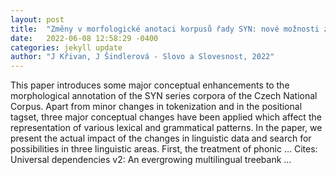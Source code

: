 ```yaml
---
layout: post
title:  "Změny v morfologické anotaci korpusů řady SYN: nové možnosti zkoumání české gramatiky a lexikonu."
date:   2022-06-08 12:58:29 -0400
categories: jekyll update
author: "J Křivan, J Šindlerová - Slovo a Slovesnost, 2022"
---
```

This paper introduces some major conceptual enhancements to the morphological annotation of the SYN series corpora of the Czech National Corpus. Apart from minor changes in tokenization and in the positional tagset, three major conceptual changes have been applied which affect the representation of various lexical and grammatical patterns. In the paper, we present the actual impact of the changes in linguistic data and search for possibilities in three linguistic areas. First, the treatment of phonic …
Cites: ‪Universal dependencies v2: An evergrowing multilingual treebank …‬  